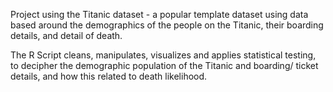 Project using the Titanic dataset - a popular template dataset using data based around the demographics of the people on the Titanic, their boarding details, and detail of death. 

The R Script cleans, manipulates, visualizes and applies statistical testing, to decipher the demographic population of the Titanic and boarding/ ticket details, and how this related to death likelihood.
